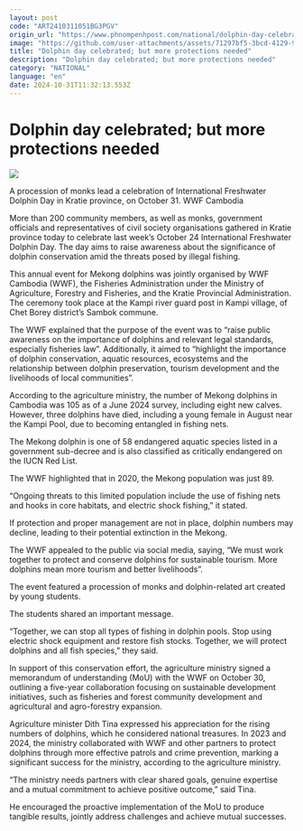 ```yaml
---
layout: post
code: "ART2410311051BG3PGV"
origin_url: "https://www.phnompenhpost.com/national/dolphin-day-celebrated-but-more-protections-needed"
image: "https://github.com/user-attachments/assets/71297bf5-3bcd-4129-9b2b-0dcd1d55ffc6"
title: "Dolphin day celebrated; but more protections needed"
description: "​​Dolphin day celebrated; but more protections needed​"
category: "NATIONAL"
language: "en"
date: 2024-10-31T11:32:13.553Z
---
```


# Dolphin day celebrated; but more protections needed

![](https://github.com/user-attachments/assets/d8971224-fc88-445b-a99d-b55daaa6d2c1)

A procession of monks lead a celebration of International Freshwater Dolphin Day in Kratie province, on October 31. WWF Cambodia

More than 200 community members, as well as monks, government officials and representatives of civil society organisations gathered in Kratie province today to celebrate last week’s October 24 International Freshwater Dolphin Day. The day aims to raise awareness about the significance of dolphin conservation amid the threats posed by illegal fishing.

This annual event for Mekong dolphins was jointly organised by WWF Cambodia (WWF), the Fisheries Administration under the Ministry of Agriculture, Forestry and Fisheries, and the Kratie Provincial Administration. The ceremony took place at the Kampi river guard post in Kampi village, of Chet Borey district’s Sambok commune.

The WWF explained that the purpose of the event was to “raise public awareness on the importance of dolphins and relevant legal standards, especially fisheries law”. Additionally, it aimed to “highlight the importance of dolphin conservation, aquatic resources, ecosystems and the relationship between dolphin preservation, tourism development and the livelihoods of local communities”.

According to the agriculture ministry, the number of Mekong dolphins in Cambodia was 105 as of a June 2024 survey, including eight new calves. However, three dolphins have died, including a young female in August near the Kampi Pool, due to becoming entangled in fishing nets.

The Mekong dolphin is one of 58 endangered aquatic species listed in a government sub-decree and is also classified as critically endangered on the IUCN Red List.

The WWF highlighted that in 2020, the Mekong population was just 89. 

“Ongoing threats to this limited population include the use of fishing nets and hooks in core habitats, and electric shock fishing,” it stated.

If protection and proper management are not in place, dolphin numbers may decline, leading to their potential extinction in the Mekong. 

The WWF appealed to the public via social media, saying, “We must work together to protect and conserve dolphins for sustainable tourism. More dolphins mean more tourism and better livelihoods”.

The event featured a procession of monks and dolphin-related art created by young students.

The students shared an important message.

“Together, we can stop all types of fishing in dolphin pools. Stop using electric shock equipment and restore fish stocks. Together, we will protect dolphins and all fish species,” they said.

In support of this conservation effort, the agriculture ministry signed a memorandum of understanding (MoU) with the WWF on October 30, outlining a five-year collaboration focusing on sustainable development initiatives, such as fisheries and forest community development and agricultural and agro-forestry expansion.

Agriculture minister Dith Tina expressed his appreciation for the rising numbers of dolphins, which he considered national treasures. In 2023 and 2024, the ministry collaborated with WWF and other partners to protect dolphins through more effective patrols and crime prevention, marking a significant success for the ministry, according to the agriculture ministry.

“The ministry needs partners with clear shared goals, genuine expertise and a mutual commitment to achieve positive outcome,” said Tina.

He encouraged the proactive implementation of the MoU to produce tangible results, jointly address challenges and achieve mutual successes.